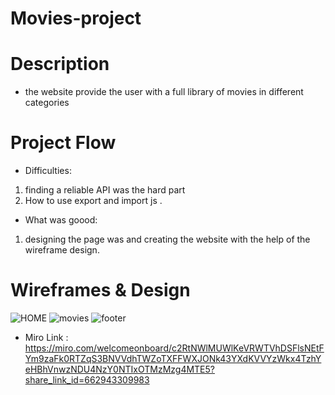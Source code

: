 # Movies-project
# Description
* the website provide the user with a full library of movies in different categories
# Project Flow
* Difficulties:
1. finding a reliable API was the hard part
2. How to use export and import js .
* What was goood:
1. designing the page was and creating the website with the help of the wireframe design.
# Wireframes & Design
![HOME](https://user-images.githubusercontent.com/105584546/178679807-80976d15-4767-41c1-bf73-f1c6ec65ce6d.jpg)
![movies](https://user-images.githubusercontent.com/105584546/178680210-54e09ad8-7129-4d3b-907d-5c96eb376741.jpg)
![footer](https://user-images.githubusercontent.com/105584546/178680337-823953ca-3844-4c99-aaf3-7d15e35f7ac0.jpg)


* Miro Link : https://miro.com/welcomeonboard/c2RtNWlMUWlKeVRWTVhDSFlsNEtFYm9zaFk0RTZqS3BNVVdhTWZoTXFFWXJONk43YXdKVVYzWkx4TzhYeHBhVnwzNDU4NzY0NTIxOTMzMzg4MTE5?share_link_id=662943309983
